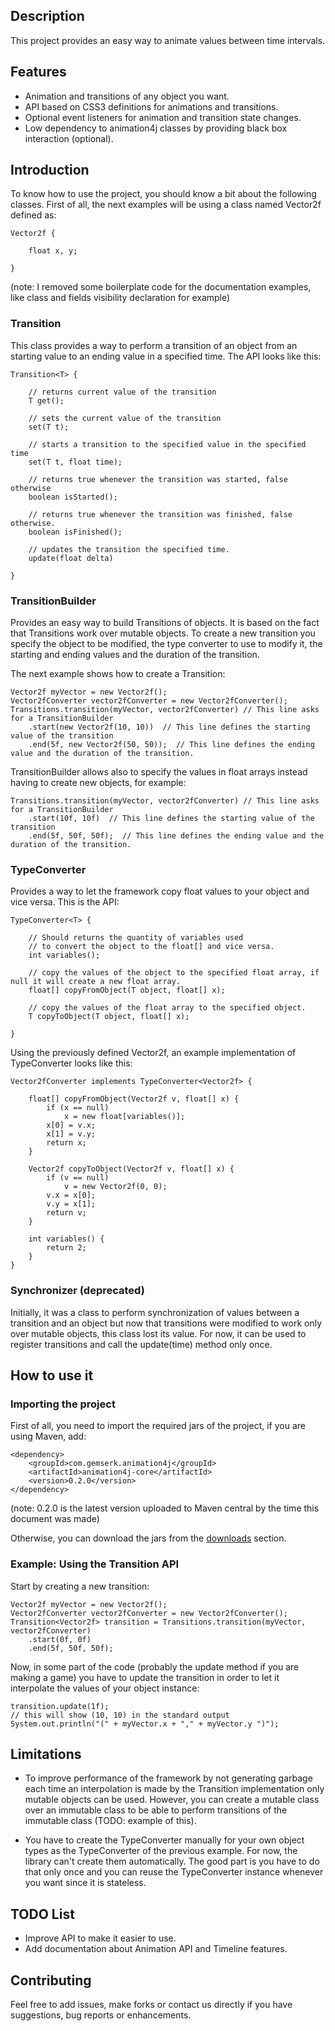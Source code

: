 Description
------------

This project provides an easy way to animate values between time intervals.

Features
------------

* Animation and transitions of any object you want.
* API based on CSS3 definitions for animations and transitions.
* Optional event listeners for animation and transition state changes.
* Low dependency to animation4j classes by providing black box interaction (optional).

Introduction
------------

To know how to use the project, you should know a bit about the following classes. First of all, the next examples will be using a class named Vector2f defined as:

	Vector2f {

		float x, y;
	
	}

(note: I removed some boilerplate code for the documentation examples, like class and fields visibility declaration for example)

### Transition<T>

This class provides a way to perform a transition of an object from an starting value to an ending value in a specified time. The API looks like this:

	Transition<T> {

		// returns current value of the transition
		T get(); 

		// sets the current value of the transition	
		set(T t); 

		// starts a transition to the specified value in the specified time
		set(T t, float time); 

		// returns true whenever the transition was started, false otherwise
		boolean isStarted();

		// returns true whenever the transition was finished, false otherwise.
		boolean isFinished();

		// updates the transition the specified time.
		update(float delta)

	}

### TransitionBuilder

Provides an easy way to build Transitions of objects. It is based on the fact that Transitions work over mutable objects. To create a new transition you specify the object to be modified, the type converter to use to modify it, the starting and ending values and the duration of the transition.

The next example shows how to create a Transition<Vector2f>:

	Vector2f myVector = new Vector2f();
	Vector2fConverter vector2fConverter = new Vector2fConverter();
	Transitions.transition(myVector, vector2fConverter) // This line asks for a TransitionBuilder
		.start(new Vector2f(10, 10))  // This line defines the starting value of the transition
		.end(5f, new Vector2f(50, 50));  // This line defines the ending value and the duration of the transition.

TransitionBuilder allows also to specify the values in float arrays instead having to create new objects, for example:

	Transitions.transition(myVector, vector2fConverter) // This line asks for a TransitionBuilder
		.start(10f, 10f)  // This line defines the starting value of the transition
		.end(5f, 50f, 50f);  // This line defines the ending value and the duration of the transition.

### TypeConverter

Provides a way to let the framework copy float values to your object and vice versa. This is the API:

	TypeConverter<T> {

		// Should returns the quantity of variables used 
		// to convert the object to the float[] and vice versa.
		int variables();

		// copy the values of the object to the specified float array, if null it will create a new float array.
		float[] copyFromObject(T object, float[] x);

		// copy the values of the float array to the specified object.
		T copyToObject(T object, float[] x);

	}

Using the previously defined Vector2f, an example implementation of TypeConverter<Vector2f> looks like this:

	Vector2fConverter implements TypeConverter<Vector2f> {
	
		float[] copyFromObject(Vector2f v, float[] x) {
			if (x == null) 
				x = new float[variables()];
			x[0] = v.x;
			x[1] = v.y;
			return x;
		}

		Vector2f copyToObject(Vector2f v, float[] x) {
			if (v == null)
				v = new Vector2f(0, 0);
			v.x = x[0];
			v.y = x[1];
			return v;
		}

		int variables() {
			return 2;
		}
	}



### Synchronizer (deprecated)

Initially, it was a class to perform synchronization of values between a transition and an object but now that transitions were modified to work only over mutable objects, this class lost its value. For now, it can be used to register transitions and call the update(time) method only once.

How to use it
------------

### Importing the project

First of all, you need to import the required jars of the project, if you are using Maven, add:

	<dependency>
		<groupId>com.gemserk.animation4j</groupId>
		<artifactId>animation4j-core</artifactId>
		<version>0.2.0</version>
	</dependency>

(note: 0.2.0 is the latest version uploaded to Maven central by the time this document was made)

Otherwise, you can download the jars from the [downloads](https://github.com/gemserk/animation4j/downloads) section.

### Example: Using the Transition API 

Start by creating a new transition:

	Vector2f myVector = new Vector2f();
	Vector2fConverter vector2fConverter = new Vector2fConverter();
	Transition<Vector2f> transition = Transitions.transition(myVector, vector2fConverter)
		.start(0f, 0f)
		.end(5f, 50f, 50f);

Now, in some part of the code (probably the update method if you are making a game) you have to update the transition in order to let it interpolate the values of your object instance:
	
	transition.update(1f);
	// this will show (10, 10) in the standard output
	System.out.println("(" + myVector.x + "," + myVector.y ")");

Limitations
------------

* To improve performance of the framework by not generating garbage each time an interpolation is made by the Transition implementation only mutable objects can be used. However, you can create a mutable class over an immutable class to be able to perform transitions of the immutable class (TODO: example of this).

* You have to create the TypeConverter manually for your own object types as the TypeConverter<Vector2f> of the previous example. For now, the library can't create them automatically. The good part is you have to do that only once and you can reuse the TypeConverter instance whenever you want since it is stateless.

TODO List
------------

* Improve API to make it easier to use.
* Add documentation about Animation API and Timeline features.

Contributing
------------

Feel free to add issues, make forks or contact us directly if you have suggestions, bug reports or enhancements.

